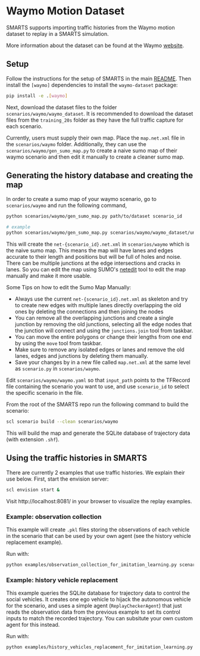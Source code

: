 # Waymo Motion Dataset

SMARTS supports importing traffic histories from the Waymo motion dataset to replay in a SMARTS simulation.

More information about the dataset can be found at the Waymo [website](https://waymo.com/open/data/motion/).

## Setup

Follow the instructions for the setup of SMARTS in the main [README](https://github.com/huawei-noah/SMARTS/). Then install the `[waymo]` dependencies to install the `waymo-dataset` package:

```bash
pip install -e .[waymo]
```

Next, download the dataset files to the folder `scenarios/waymo/waymo_dataset`. It is recommended to download the dataset files from the `training_20s` folder as they have the full traffic capture for each scenario.

Currently, users must supply their own map. Place the `map.net.xml` file in the `scenarios/waymo` folder. Additionally, they can use the `scenarios/waymo/gen_sumo_map.py` to create a naive sumo map of their waymo scenario and then edit it manually to create a cleaner sumo map.

## Generating the history database and creating the map
In order to create a sumo map of your waymo scenario, go to `scenarios/waymo` and run the following command,
```bash
python scenarios/waymo/gen_sumo_map.py path/to/dataset scenario_id

# example
python scenarios/waymo/gen_sumo_map.py scenarios/waymo/waymo_dataset/uncompressed_scenario_training_20s_training_20s.tfrecord-00007-of-01000 e211c9b4f68ff2c8
```
This will create the `net-{scenario_id}.net.xml` in `scenarios/waymo` which is the naive sumo map. This means the map will have lanes and edges accurate to their length and positions but will be full of holes and noise. There can be multiple junctions at the edge intersections and cracks in lanes.
So you can edit the map using SUMO's [netedit](https://sumo.dlr.de/docs/Netedit/index.html) tool to edit the map manually and make it more usable. 

Some Tips on how to edit the Sumo Map Manually:
* Always use the current `net-{scenario_id}.net.xml` as skeleton and try to create new edges with multiple lanes directly overlapping the old ones by deleting the connections and then joining the nodes
* You can remove all the overlapping junctions and create a single junction by removing the old junctions, selecting all the edge nodes that the junction will connect and using the `junctions.join` tool from taskbar.
* You can move the entire polygons or change their lengths from one end by using the `move` tool from taskbar.
* Make sure to remove any isolated edges or lanes and remove the old lanes, edges and junctions by deleting them manually.
* Save your changes by in a new file called `map.net.xml` at the same level as `scenario.py` in `scenarios/waymo`.

Edit `scenarios/waymo/waymo.yaml` so that `input_path` points to the TFRecord file containing the scenario you want to use, and use `scenario_id` to select the specific scenario in the file.

From the root of the SMARTS repo run the following command to build the scenario:

```bash
scl scenario build --clean scenarios/waymo
```

This will build the map and generate the SQLite database of trajectory data (with extension `.shf`).

## Using the traffic histories in SMARTS

There are currently 2 examples that use traffic histories. We explain their use below. First, start the envision server:

```bash
scl envision start &
```

Visit http://localhost:8081/ in your browser to visualize the replay examples.

### Example: observation collection

This example will create `.pkl` files storing the observations of each vehicle in the scenario that can be used by your own agent (see the history vehicle replacement example).

Run with:

```bash
python examples/observation_collection_for_imitation_learning.py scenarios/waymo
```

### Example: history vehicle replacement

This example queries the SQLite database for trajectory data to control the social vehicles. It creates one ego vehicle to hijack the autonomous vehicle for the scenario, and uses a simple agent (`ReplayCheckerAgent`) that just reads the observation data from the previous example to set its control inputs to match the recorded trajectory. You can subsitute your own custom agent for this instead.

Run with:

```bash
python examples/history_vehicles_replacement_for_imitation_learning.py --episodes=1 scenarios/waymo
```

